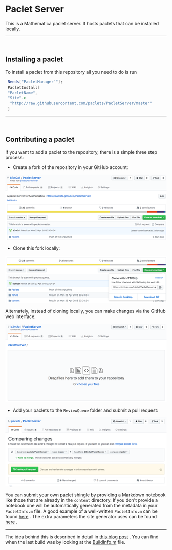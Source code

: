 <a id="paclet-server" style="width:0;height:0;margin:0;padding:0;">&zwnj;</a>

# Paclet Server

This is a Mathematica paclet server. It hosts paclets that can be installed locally.

---

<a id="installing-a-paclet" style="width:0;height:0;margin:0;padding:0;">&zwnj;</a>

## Installing a paclet

To install a paclet from this repository all you need to do is run

```mathematica
 Needs["PacletManager`"];
 PacletInstall[
 "PacletName",
 "Site"->
  "http://raw.githubusercontent.com/paclets/PacletServer/master"
 ]
```

---

<a id="contributing-a-paclet" style="width:0;height:0;margin:0;padding:0;">&zwnj;</a>

## Contributing a paclet

If you want to add a paclet to the repository, there is a simple three step process:

* Create a fork of the repository in your GitHub account:

 ![readme-1938869243669002660](project/img/readme-1938869243669002660.png)

* Clone this fork locally:

 ![readme-3602680150337386159](project/img/readme-3602680150337386159.png)

Alternately, instead of cloning locally, you can make changes via the GitHub web interface:

 ![readme-9114048340917843819](project/img/readme-9114048340917843819.png)

* Add your paclets to the   ```ReviewQueue```  folder and submit a pull request:

 ![readme-535681948188610017](project/img/readme-535681948188610017.png)

You can submit your own paclet shingle by providing a Markdown notebook like those that are already in the  ```content```  directory. If you don't provide a notebook one will be automatically generated from the metadata in your  ```PacletInfo.m```  file. A good example of a well-written  ```PacletInfo.m```  can be found  [here](https://github.com/szhorvat/MaTeX/blob/master/MaTeX/PacletInfo.m) . The extra parameters the site generator uses can be found  [here](https://www.wolframcloud.com/objects/b3m2a1/home/building-a-mathematica-package-ecosystem-part-1.html#package-distribution) .

---

The idea behind this is described in detail in  [this blog post](https://www.wolframcloud.com/objects/b3m2a1/home/building-a-mathematica-package-ecosystem-part-1.html#main-content) . You can find when the last build was by looking at the  [BuildInfo.m](https://github.com/MathematicaPacletServer/PacletServer/blob/master/BuildInfo.m)  file.
